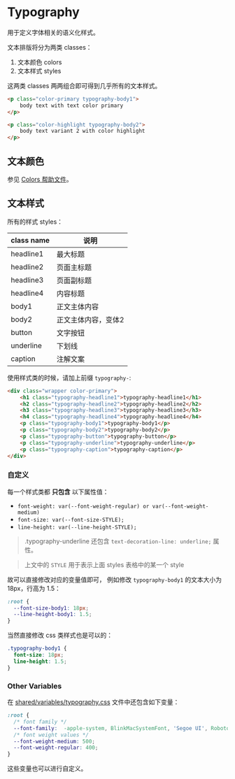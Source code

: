 # Typography

用于定义字体相关的语义化样式。

文本排版将分为两类 classes：

1. 文本颜色 colors
2. 文本样式 styles

这两类 classes 两两组合即可得到几乎所有的文本样式。

```html
<p class="color-primary typography-body1">
    body text with text color primary
</p>

<p class="color-highlight typography-body2">
    body text variant 2 with color highlight
</p>
```

## 文本颜色

参见 [Colors 帮助文件](colors.md)。

## 文本样式

所有的样式 styles：

| class name | 说明         |
|------------|------------|
| headline1  | 最大标题       |
| headline2  | 页面主标题      |
| headline3  | 页面副标题      |
| headline4  | 内容标题       |
| body1      | 正文主体内容     |
| body2      | 正文主体内容，变体2 |
| button     | 文字按钮       |
| underline  | 下划线        |
| caption    | 注解文案       |

使用样式类的时候，请加上前缀 `typography-`:

```html
<div class="wrapper color-primary">
    <h1 class="typography-headline1">typography-headline1</h1>
    <h2 class="typography-headline2">typography-headline2</h2>
    <h3 class="typography-headline3">typography-headline3</h3>
    <h4 class="typography-headline4">typography-headline4</h4>
    <p class="typography-body1">typography-body1</p>
    <p class="typography-body2">typography-body2</p>
    <p class="typography-button">typography-button</p>
    <p class="typography-underline">typography-underline</p>
    <p class="typography-caption">typography-caption</p>
</div>
```

### 自定义

每一个样式类都 **只包含** 以下属性值：

- `font-weight: var(--font-weight-regular) or var(--font-weight-medium)`
- `font-size: var(--font-size-STYLE);`
- `line-height: var(--line-height-STYLE);`

> .typography-underline 还包含
> `text-decoration-line: underline;`
> 属性。

> 上文中的 `STYLE` 用于表示上面 styles 表格中的某一个 style

故可以直接修改对应的变量值即可，
例如修改 `typography-body1` 的文本大小为 18px，行高为 1.5：

```css
:root {
  --font-size-body1: 18px;
  --line-height-body1: 1.5;
}
```

当然直接修改 css 类样式也是可以的：

```css
.typography-body1 {
  font-size: 18px;
  line-height: 1.5;
}
```

### Other Variables

在 [shared/variables/typography.css](../src/shared/variables/typography.css) 文件中还包含如下变量：

```css
:root {
  /* font family */
  --font-family:  -apple-system, BlinkMacSystemFont, 'Segoe UI', Roboto, 'Helvetica Neue', Arial, 'Noto Sans', sans-serif, 'Apple Color Emoji', 'Segoe UI Emoji', 'Segoe UI Symbol', 'Noto Color Emoji';
  /* font weight values */
  --font-weight-medium: 500;
  --font-weight-regular: 400;
}
```

这些变量也可以进行自定义。
